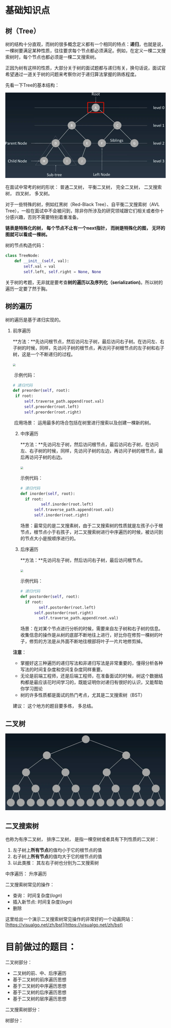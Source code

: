 # 基础知识点

## 树（Tree）

树的结构十分直观，而树的很多概念定义都有一个相同的特点：**递归**，也就是说，一棵树要满足某种性质，往往要求每个节点都必须满足。例如，在定义一棵二叉搜索树时，每个节点也都必须是一棵二叉搜索树。

正因为树有这样的性质，大部分关于树的面试题都与递归有关，换句话说，面试官希望通过一道关于树的问题来考察你对于递归算法掌握的熟练程度。

先看一下Tree的基本结构：

<img src="img/1.png#pic_" style="zoom:60%;" />

在面试中常考的树的形状： 普通二叉树， 平衡二叉树， 完全二叉树， 二叉搜索树， 四叉树， 多叉树。

对于一些特殊的树，例如红黑树（Red-Black Tree）、自平衡二叉搜索树（AVL Tree），一般在面试中不会被问到，除非你所涉及的研究领域跟它们相关或者你十分感兴趣，否则不需要特别着重准备。

**链表是特殊化的树， 每个节点不止有一个next指针， 而树是特殊化的图， 无环的图就可以看成一棵树。**

树的节点构造代码：

```python
class TreeNode:
	def __init__(self, val):
		self.val = val
		self.left, self.right = None, None
```

关于树的考题，无非就是要考查**树的遍历以及序列化（serialization)**。所以树的遍历一定要了然于胸。

## 树的遍历

树的遍历是基于递归实现的。

1. 前序遍历

   **方法：**先访问根节点，然后访问左子树，最后访问右子树。在访问左、右子树的时候，同样，先访问子树的根节点，再访问子树根节点的左子树和右子树，这是一个不断递归的过程。 

   <img src="img/pre.gif" style="zoom:50%;" />

   ​	示例代码：

   ```python
   # 递归代码
   def preorder(self, root):
   	if root:
   		self.traverse_path.append(root.val)
   		self.preorder(root.left)
   		self.preorder(root.right)
   ```

   ​	应用场景： 运用最多的场合包括在树里进行搜索以及创建一棵新的树。

   2. 中序遍历

      **方法：**先访问左子树，然后访问根节点，最后访问右子树，在访问左、右子树的时候，同样，先访问子树的左边，再访问子树的根节点，最后再访问子树的右边。

      <img src="img/in.gif" style="zoom:50%;" />

      示例代码：

      ```python
      # 递归代码
      def inorder(self, root):
      	if root:
               self.inorder(root.left)
      		self.traverse_path.append(root.val)
      		self.inorder(root.right)
      ```

      场景：最常见的是二叉搜素树，由于二叉搜索树的性质就是左孩子小于根节点，根节点小于右孩子，对二叉搜索树进行中序遍历的时候，被访问到的节点大小是按顺序进行的。 

   3. 后序遍历

      **方法：**先访问左子树，然后访问右子树，最后访问根节点。

      <img src="img/post.gif" style="zoom:50%;" />

      示例代码：

      ```python
      # 递归代码
      def postorder(self, root):
      	if root:
              self.postorder(root.left)
      	    self.postorder(root.right)
              self.traverse_path.append(root.val)
      ```

      场景：在对某个节点进行分析的时候，需要来自左子树和右子树的信息。收集信息的操作是从树的底部不断地往上进行，好比你在修剪一棵树的叶子，修剪的方法是从外面不断地往根部将叶子一片片地修剪掉。

   **注意**：

   * 掌握好这三种遍历的递归写法和非递归写法是非常重要的，懂得分析各种写法的时间复杂度和空间复杂度同样重要。
   * 无论是前端工程师，还是后端工程师，在准备面试的时候，树这个数据结构都是最应该花时间学习的，既能证明你对递归有很好的认识，又能帮助你学习图论
   * 树的许多性质都是面试的热门考点，尤其是二叉搜索树（BST）

   建议： 这个地方的题目要多练， 多总结。



## 二叉树

<img src="img/2.png" style="zoom:50%;" />





## 二叉搜索树

也称为有序二叉树， 排序二叉树， 是指一棵空树或者具有下列性质的二叉树：

1. 左子树上**所有节点**的值均小于它的根节点的值
2. 右子树上**所有节点**的值均大于它的根节点的值
3. 以此类推： 其左右子树也分别为二叉搜索树

中序遍历： 升序遍历

二叉搜索树常见的操作：

* 查询： 时间复杂度($logn$)
* 插入新节点: 时间复杂度($logn$)
* 删除

这里给出一个演示二叉搜索树常见操作的非常好的一个动画网站： [https://visualgo.net/zh/bst](https://visualgo.net/zh/bst)

# 目前做过的题目：

二叉树部分：

* 二叉树的前、中、后序遍历
* 基于二叉树的前序遍历思想
* 基于二叉树的中序遍历思想
* 基于二叉树的后序遍历思想
* 基于二叉树的层序遍历思想

二叉搜索树部分：



树部分：

